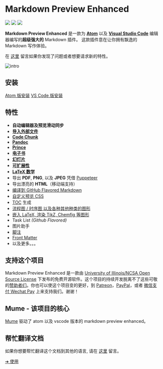 # Markdown Preview Enhanced

[![](https://img.shields.io/github/tag/shd101wyy/markdown-preview-enhanced.svg)](https://github.com/shd101wyy/markdown-preview-enhanced/releases) ![](https://img.shields.io/apm/dm/markdown-preview-enhanced.svg) [![](https://img.shields.io/github/stars/shd101wyy/markdown-preview-enhanced.svg?style=social&label=Star)](https://github.com/shd101wyy/markdown-preview-enhanced)

**Markdown Preview Enhanced** 是一款为 [**Atom**](https://atom.io/packages/markdown-preview-enhanced) 以及 [**Visual Studio Code**](https://marketplace.visualstudio.com/items?itemName=shd101wyy.markdown-preview-enhanced) 编辑器编写的**超级强大的** Markdown 插件。
这款插件意在让你拥有飘逸的 Markdown 写作体验。

在 [这里](https://github.com/shd101wyy/markdown-preview-enhanced/issues) 留言如果你发现了问题或者想要请求新的特性。

![intro](https://user-images.githubusercontent.com/1908863/28227953-eb6eefa4-68a1-11e7-8769-96ea83facf3b.png)

## 安装

[Atom 版安装](zh-cn/installation.md)
[VS Code 版安装](zh-cn/vscode-installation.md)

## 特性

- **自动编辑器及预览滑动同步**
- **[导入外部文件](zh-cn/file-imports.md)**
- **[Code Chunk](zh-cn/code-chunk.md)**
- **[Pandoc](zh-cn/pandoc.md)**
- **[Prince](zh-cn/prince.md)**
- **[电子书](zh-cn/ebook.md)**
- **[幻灯片](zh-cn/presentation.md)**
- **[可扩展性](zh-cn/extend-parser.md)**
- **[LaTeX 数学](zh-cn/math.md)**
- 导出 **PDF**, **PNG**, 以及 **JPEG** 凭借 [Puppeteer](zh-cn/puppeteer.md)
- 导出漂亮的 **HTML**（移动端支持）
- [编译到 GitHub Flavored Markdown](zh-cn/markdown.md)
- [自定义预览 CSS](zh-cn/customize-css.md)
- [TOC](zh-cn/toc.md) 生成
- [流程图 / 时序图 以及各种其他种类的图形](zh-cn/diagrams.md)
- [嵌入 LaTeX, 渲染 TikZ, Chemfig 等图形](zh-cn/code-chunk.md?id=latex)
- Task List _(Github Flavored)_
- 图片助手
- [脚注](https://github.com/shd101wyy/markdown-preview-enhanced/issues/35)
- [Front Matter](https://github.com/shd101wyy/markdown-preview-enhanced/issues/100)
- 以及更多。。。

## 支持这个项目

Markdown Preview Enhanced 是一款由 [University of Illinois/NCSA Open Source License](LICENSE.md) 下发布的免费开源软件。这个项目的持续开发脱离不了这些可敬的[赞助者们](backers.md)。你也可以使这个项目变的更好，到 [Patreon](https://www.patreon.com/shd101wyy)，[PayPal](https://shd101wyy.github.io/markdown-preview-enhanced/#/paypal)，或者 [微信支付 Wechat Pay](https://shd101wyy.github.io/markdown-preview-enhanced/#/wechat) 上来支持我们。谢谢！

## Mume - 该项目的核心

[Mume](https://github.com/shd101wyy/mume) 驱动了 atom 以及 vscode 版本的 markdown preview enhanced。

## 帮忙翻译文档

如果你想要帮忙翻译这个文档到其他的语言, 请在 [这里](https://github.com/shd101wyy/markdown-preview-enhanced/issues) 留言。

[➔ 使用](zh-cn/usages.md)
